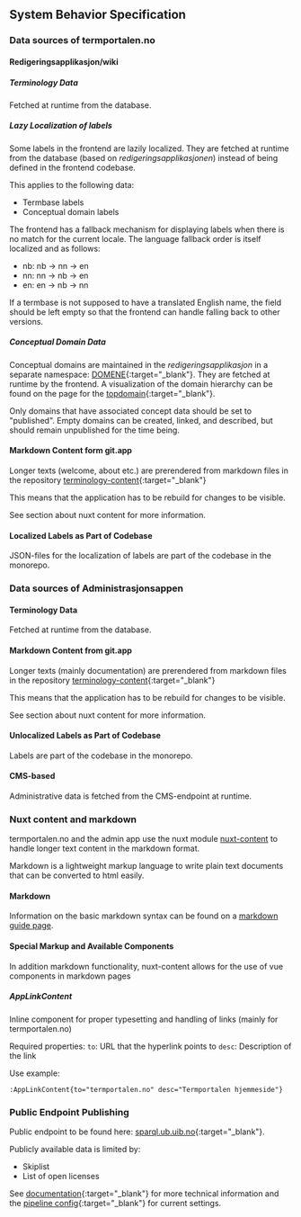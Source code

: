 ## System Behavior Specification

### Data sources of termportalen.no
#### Redigeringsapplikasjon/wiki
##### Terminology Data

Fetched at runtime from the database.

##### Lazy Localization of labels

Some labels in the frontend are lazily localized. They are fetched at
runtime from the database (based on _redigeringsapplikasjonen_) instead of
being defined in the frontend codebase.

This applies to the following data:

- Termbase labels
- Conceptual domain labels

The frontend has a fallback mechanism for displaying labels when there
is no match for the current locale. The language fallback order is
itself localized and as follows:

- nb: nb -> nn -> en
- nn: nn -> nb -> en
- en: en -> nb -> nn

If a termbase is not supposed to have a translated English name, the
field should be left empty so that the frontend can handle falling
back to other versions.

##### Conceptual Domain Data

Conceptual domains are maintained in the _redigeringsapplikasjon_ in a
separate namespace:
[DOMENE](https://wiki.terminologi.no/index.php?title=DOMENE:DOMENE){:target="\_blank"}.
They are fetched at runtime by the frontend. A visualization of the
domain hierarchy can be found on the page for the
[topdomain](https://wiki.terminologi.no/index.php?title=DOMENE:Toppdomene){:target="\_blank"}.

Only domains that have associated concept data should be set to
"published". Empty domains can be created, linked, and described, but
should remain unpublished for the time being.

#### Markdown Content form git.app
Longer texts (welcome, about etc.) are prerendered from markdown files
in the repository
[terminology-content](https://git.app.uib.no/spraksamlingane/terminologi/terminologi-content/-/tree/main/web){:target="\_blank"}

This means that the application has to be rebuild for changes to be visible.

See section about nuxt content for more information.

#### Localized Labels as Part of Codebase
JSON-files for the localization of labels are part of the codebase in
the monorepo.

### Data sources of Administrasjonsappen
#### Terminology Data

Fetched at runtime from the database.

#### Markdown Content from git.app
Longer texts (mainly documentation) are prerendered from markdown
files in the repository
[terminology-content](https://git.app.uib.no/spraksamlingane/terminologi/terminologi-content/-/tree/main/admin){:target="\_blank"}

This means that the application has to be rebuild for changes to be visible.

See section about nuxt content for more information.

#### Unlocalized Labels as Part of Codebase
Labels are part of the codebase in the monorepo.


#### CMS-based
Administrative data is fetched from the CMS-endpoint at runtime.

### Nuxt content and markdown
termportalen.no and the admin app use the nuxt module
[nuxt-content](https://content.nuxt.com/) to handle longer text
content in the markdown format.

Markdown is a lightweight markup language to write plain text
documents that can be converted to html easily.

#### Markdown
Information on the basic markdown syntax can be found on a [markdown
guide page](https://www.markdownguide.org/cheat-sheet/).

#### Special Markup and Available Components
In addition markdown functionality, nuxt-content allows for the use of
vue components in markdown pages

##### AppLinkContent
Inline component for proper typesetting and handling of links (mainly for termportalen.no)

Required properties:
`to`: URL that the hyperlink points to
`desc`: Description of the link

Use example:
```
:AppLinkContent{to="termportalen.no" desc="Termportalen hjemmeside"}
```

### Public Endpoint Publishing

Public endpoint to be found here: [sparql.ub.uib.no](https://sparql.ub.uib.no){:target="\_blank"}.

Publicly available data is limited by:

- Skiplist
- List of open licenses

See
[documentation](https://git.app.uib.no/spraksamlingane/terminologi/terminologi-meta#update-public-sparql-endpoint){:target="\_blank"}
for more technical information and the [pipeline
config](https://git.app.uib.no/spraksamlingane/terminologi/terminologi-meta/-/pipeline_schedules){:target="\_blank"}
for current settings.
